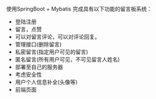 使用SpringBoot + Mybatis 完成具有以下功能的留言板系统：

- 登陆注册
- 留言，点赞
- 可以对留言评论，可以对评论回复。
- 管理接口(删除留言)
- 私密留言(指定用户可见的留言)
- 匿名留言(所有用户可见，不可见留言人姓名)
- 部署至自己的服务器
- 考虑安全性
- 用户个人信息补全(头像等)
- 前端页面
